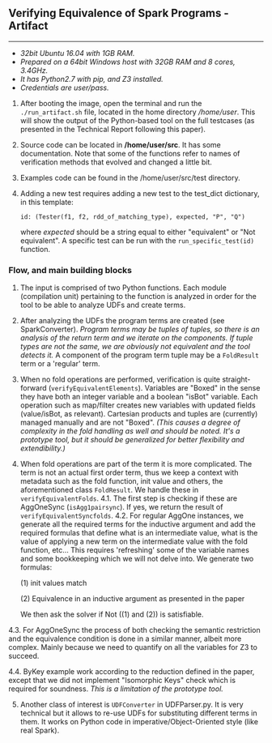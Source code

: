 ## Verifying Equivalence of Spark Programs - Artifact
---------------------------------------------------

+ _32bit Ubuntu 16.04 with 1GB RAM._
+ _Prepared on a 64bit Windows host with 32GB RAM and 8 cores, 3.4GHz._
+ _It has Python2.7 with pip, and Z3 installed._
+ _Credentials are user/pass._

1. After booting the image, open the terminal and run the ```./run_artifact.sh``` file, located in the home directory _/home/user_.
This will show the output of the Python-based tool on the full testcases (as presented in the Technical Report following this paper).

2. Source code can be located in **/home/user/src**. It has some documentation.
Note that some of the functions refer to names of verification methods that evolved and changed a little bit.

3. Examples code can be found in the /home/user/src/test directory.

4. Adding a new test requires adding a new test to the test_dict dictionary, in this template:
   
    ```id: (Tester(f1, f2, rdd_of_matching_type), expected, "P", "Q")```
    
    where _expected_ should be a string equal to either "equivalent" or "Not equivalent".
A specific test can be run with the ```run_specific_test(id)``` function.

### Flow, and main building blocks
1. The input is comprised of two Python functions. Each module (compilation unit) pertaining to the function is analyzed in order for the tool to be able to analyze UDFs and create terms.

2. After analyzing the UDFs the program terms are created (see SparkConverter).
_Program terms may be tuples of tuples, so there is an analysis of the return term and we iterate on the components._
    _If tuple types are not the same, we are obviously not equivalent and the tool detects it._
A component of the program term tuple may be a ```FoldResult``` term or a 'regular' term.

3. When no fold operations are performed, verification is quite straight-forward (```verifyEquivalentElements```).
Variables are "Boxed" in the sense they have both an integer variable and a boolean "isBot" variable.
Each operation such as map/filter creates new variables with updated fields (value/isBot, as relevant).
Cartesian products and tuples are (currently) managed manually and are not "Boxed".
    _(This causes a degree of complexity in the fold handling as well and should be noted._
    _It's a prototype tool, but it should be generalized for better flexibility and extendibility.)_

4. When fold operations are part of the term it is more complicated. The term is not an actual first order term, thus we keep
a context with metadata such as the fold function, init value and others, the aforementioned class ```FoldResult```.
We handle these in ```verifyEquivalentFolds```.
4.1. The first step is checking if these are AggOneSync (```isAgg1pairsync```). If yes, we return the result of ```verifyEquivalentSyncfolds```.
4.2. For regular AggOne instances, we generate all the required terms for the inductive argument and add the required formulas that define
what is an intermediate value, what is the value of applying a new term on the intermediate value with the fold function, etc...
This requires 'refreshing' some of the variable names and some bookkeeping which we will not delve into.
We generate two formulas:

    (1) init values match

    (2) Equivalence in an inductive argument as presented in the paper

    We then ask the solver if Not ((1) and (2)) is satisfiable.

4.3. For AggOneSync the process of both checking the semantic restriction and the equivalence condition is done in a similar
manner, albeit more complex. Mainly because we need to quantify on all the variables for Z3 to succeed.

4.4. ByKey example work according to the reduction defined in the paper, except that we did not implement "Isomorphic Keys" check which is required for soundness.
_This is a limitation of the prototype tool._

5. Another class of interest is ```UDFConverter``` in UDFParser.py. It is very technical but it allows to re-use UDFs for substituting different terms in them.
It works on Python code in imperative/Object-Oriented style (like real Spark).